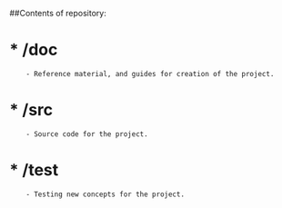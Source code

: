 ##Contents of repository:
#	* /doc
		- Reference material, and guides for creation of the project.
#	* /src
		- Source code for the project.
#	* /test
		- Testing new concepts for the project.

